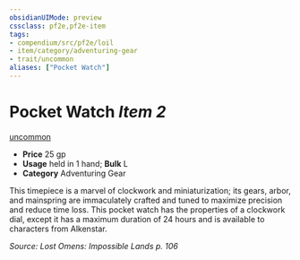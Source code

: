 ```yaml
---
obsidianUIMode: preview
cssclass: pf2e,pf2e-item
tags:
- compendium/src/pf2e/loil
- item/category/adventuring-gear
- trait/uncommon
aliases: ["Pocket Watch"]
---
```

# Pocket Watch *Item 2*  
[uncommon](/rules/traits/uncommon.md)  

- **Price** 25 gp
- **Usage** held in 1 hand; **Bulk** L
- **Category** Adventuring Gear

This timepiece is a marvel of clockwork and miniaturization; its gears, arbor, and mainspring are immaculately crafted and tuned to maximize precision and reduce time loss. This pocket watch has the properties of a clockwork dial, except it has a maximum duration of 24 hours and is available to characters from Alkenstar.

*Source: Lost Omens: Impossible Lands p. 106*
